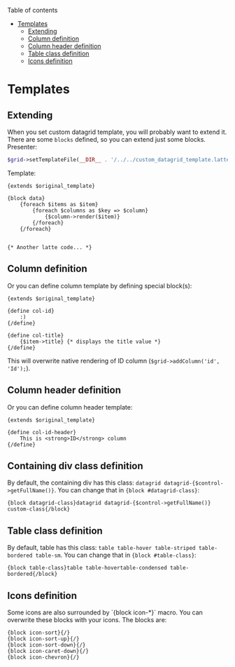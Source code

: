 Table of contents

- [Templates](#templates)
	- [Extending](#extending)
	- [Column definition](#column-definition)
	- [Column header definition](#column-header-definition)
	- [Table class definition](#table-class-definition)
	- [Icons definition](#icons-definition)

# Templates

## Extending

When you set custom datagrid template, you will probably want to extend it. There are some `blocks` defined, so you can extend just some blocks. Presenter:

```php
$grid->setTemplateFile(__DIR__ . '/../../custom_datagrid_template.latte');
```

Template:

```latte
{extends $original_template}

{block data}
	{foreach $items as $item}
		{foreach $columns as $key => $column}
			{$column->render($item)}
		{/foreach}
	{/foreach}


{* Another latte code... *}
```

## Column definition

Or you can define column template by defining special block(s):

```latte
{extends $original_template}

{define col-id}
	:)
{/define}

{define col-title}
	{$item->title} {* displays the title value *}
{/define}

```

This will overwrite native rendering of ID column (`$grid->addColumn('id', 'Id');`).

## Column header definition

Or you can define column header template:

```latte
{extends $original_template}

{define col-id-header}
	This is <strong>ID</strong> column
{/define}

```


## Containing div class definition

By default, the containing div has this class: `datagrid datagrid-{$control->getFullName()}`. You can change that in `{block #datagrid-class}`:

```latte
{block datagrid-class}datagrid datagrid-{$control->getFullName()} custom-class{/block}
```


## Table class definition

By default, table has this class: `table table-hover table-striped table-bordered table-sm`. You can change that in `{block #table-class}`:

```latte
{block table-class}table table-hovertable-condensed table-bordered{/block}
```

## Icons definition

<p n:syntax="off">Some icons are also surrounded by `{block icon-*}` macro. You can overwrite these blocks with your icons. The blocks are:

```latte
{block icon-sort}{/}
{block icon-sort-up}{/}
{block icon-sort-down}{/}
{block icon-caret-down}{/}
{block icon-chevron}{/}
```
